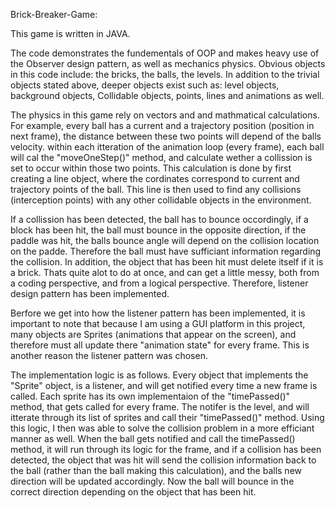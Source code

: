 Brick-Breaker-Game:

This game is written in JAVA.

The code demonstrates the fundementals of OOP and makes heavy use of the Observer design pattern, as well as mechanics physics. Obvious objects in this code include: the bricks, the balls, the levels. In addition to the trivial objects stated above, deeper objects exist such as: level objects, background objects, Collidable objects, points, lines and animations as well.

The physics in this game rely on vectors and and mathmatical calculations. For example, every ball has a current and a trajectory position (position in next frame), the distance between these two points will depend of the balls velocity. within each itteration of the animation loop (every frame), each ball will cal the "moveOneStep()" method, and calculate wether a collission is set to occur within those two points. This calculation is done by first creating a line object, where the cordinates correspond to current and trajectory points of the ball. This line is then used to find any collisions (interception points) with any other collidable objects in the environment.

If a collission has been detected, the ball has to bounce occordingly, if a block has been hit, the ball must bounce in the opposite direction, if the paddle was hit, the balls bounce angle will depend on the collision location on the padde. Therefore the ball must have sufficiant information regarding the collision. In addition, the object that has been hit must delete itself if it is a brick. Thats quite alot to do at once, and can get a little messy, both from a coding perspective, and from a logical perspective. Therefore, listener design pattern has been implemented.

Berfore we get into how the listener pattern has been implemented, it is important to note that because I am using a GUI platform in this project, many objects are Sprites (animations that appear on the screen), and therefore must all update there "animation state" for every frame. This is another reason the listener pattern was chosen.

The implementation logic is as follows. Every object that implements the "Sprite" object, is a listener, and will get notified every time a new frame is called. Each sprite has its own implementaion of the "timePassed()" method, that gets called for every frame. The notifer is the level, and will itterate through its list of sprites and call their "timePassed()" method. Using this logic, I then was able to solve the collision problem in a more efficiant manner as well. When the ball gets notified and call the timePassed() method, it will run through its logic for the frame, and if a collision has been detected, the object that was hit will send the collision information back to the ball (rather than the ball making this calculation), and the balls new direction will be updated accordingly. Now the ball will bounce in the correct direction depending on the object that has been hit.